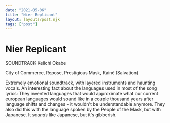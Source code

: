 ```yaml
---
date: "2021-05-06"
title: "Nier Replicant"
layout: layouts/post.njk
tags: ["post"]
---
```


# Nier Replicant

SOUNDTRACK
Keiichi Okabe

City of Commerce, Repose, Prestigious Mask, Kainé (Salvation)

Extremely emotional soundtrack, with layered instruments and haunting vocals.
An interesting fact about the languages used in most of the song lyrics:
They invented languages that would approximate what our current european languages would sound like in a couple thousand years after language shifts and changes - it wouldn't be understandable anymore.
They also did this with the language spoken by the People of the Mask, but with Japanese. It _sounds_ like Japanese, but it's gibberish.
